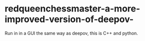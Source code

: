 # redqueenchessmaster-a-more-improved-version-of-deepov-
Run in in a GUI the same way as deepov, this is C++ and python.
